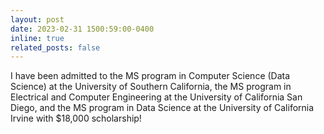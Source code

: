 ```yaml
---
layout: post
date: 2023-02-31 1500:59:00-0400
inline: true
related_posts: false
---
```


I have been admitted to the MS program in Computer Science (Data Science) at the University of Southern California, the MS program in Electrical and Computer Engineering at the University of California San Diego, and the MS program in Data Science at the University of California Irvine with $18,000 scholarship!
